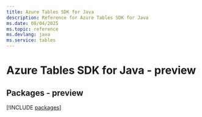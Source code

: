 ```yaml
---
title: Azure Tables SDK for Java
description: Reference for Azure Tables SDK for Java
ms.date: 08/04/2025
ms.topic: reference
ms.devlang: java
ms.service: tables
---
```

# Azure Tables SDK for Java - preview
## Packages - preview
[!INCLUDE [packages](tables-index.md)]